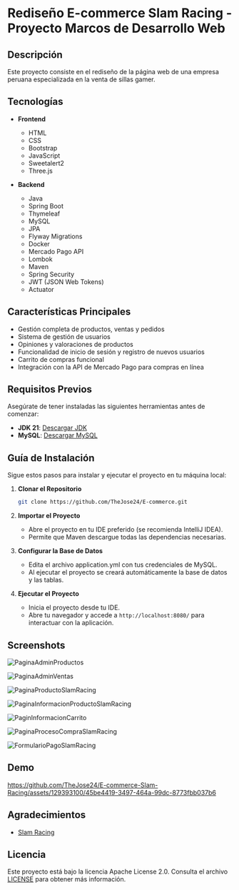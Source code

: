 
# **Rediseño E-commerce Slam Racing - Proyecto Marcos de Desarrollo Web**

## **Descripción**
Este proyecto consiste en el rediseño de la página web de una empresa peruana especializada en la venta de sillas gamer.


## **Tecnologías**

- **Frontend**
  - HTML
  - CSS
  - Bootstrap
  - JavaScript
  - Sweetalert2
  - Three.js


- **Backend**
  - Java
  - Spring Boot
  - Thymeleaf
  - MySQL
  - JPA
  - Flyway Migrations
  - Docker
  - Mercado Pago API
  - Lombok
  - Maven
  - Spring Security
  - JWT (JSON Web Tokens)
  - Actuator


## **Características Principales**

- Gestión completa de productos, ventas y pedidos
- Sistema de gestión de usuarios
- Opiniones y valoraciones de productos
- Funcionalidad de inicio de sesión y registro de nuevos usuarios
- Carrito de compras funcional
- Integración con la API de Mercado Pago para compras en línea


## **Requisitos Previos**
Asegúrate de tener instaladas las siguientes herramientas antes de comenzar:

- **JDK 21**: [Descargar JDK](https://www.oracle.com/java/technologies/javase-jdk21-downloads.html)
- **MySQL**: [Descargar MySQL](https://dev.mysql.com/downloads/mysql/)


## **Guía de Instalación**
Sigue estos pasos para instalar y ejecutar el proyecto en tu máquina local:

1. **Clonar el Repositorio**
   ```bash
   git clone https://github.com/TheJose24/E-commerce.git
   ```
   

2. **Importar el Proyecto**
    - Abre el proyecto en tu IDE preferido (se recomienda IntelliJ IDEA).
    - Permite que Maven descargue todas las dependencias necesarias.


3. **Configurar la Base de Datos**
    - Edita el archivo application.yml con tus credenciales de MySQL.
    - Al ejecutar el proyecto se creará automáticamente la base de datos y las tablas.


4. **Ejecutar el Proyecto**
    - Inicia el proyecto desde tu IDE.
    - Abre tu navegador y accede a `http://localhost:8080/` para interactuar con la aplicación.


## **Screenshots**

![PaginaAdminProductos](https://github.com/TheJose24/E-commerce-Slam-Racing/assets/129393100/e3e58dc1-3400-4b8c-ad37-3b77b4d7f8dc)

![PaginaAdminVentas](https://github.com/TheJose24/E-commerce-Slam-Racing/assets/129393100/8563056b-d685-45da-8902-364fd3d85a58)

![PaginaProductoSlamRacing](https://github.com/TheJose24/E-commerce-Slam-Racing/assets/129393100/940e8b7d-9f40-4d98-a128-06789cecb36b)

![PaginaInformacionProductoSlamRacing](https://github.com/TheJose24/E-commerce-Slam-Racing/assets/129393100/95604719-e478-4b3c-a428-e7c6e09889bf)

![PaginInformacionCarrito](https://github.com/TheJose24/E-commerce-Slam-Racing/assets/129393100/6d2f1694-9299-45cd-926e-4066bf25a963)

![PaginaProcesoCompraSlamRacing](https://github.com/TheJose24/E-commerce-Slam-Racing/assets/129393100/5de5509b-5e5e-4a28-8c15-f3380bee0dc2)

![FormularioPagoSlamRacing](https://github.com/TheJose24/E-commerce-Slam-Racing/assets/129393100/9b8409f4-bce9-48fc-936c-ae80f564e6aa)


## **Demo**

https://github.com/TheJose24/E-commerce-Slam-Racing/assets/129393100/45be4419-3497-464a-99dc-8773fbb037b6


## Agradecimientos

- [Slam Racing](https://www.slamracing.pe)


## **Licencia**
Este proyecto está bajo la licencia Apache License 2.0. Consulta el archivo [LICENSE](https://github.com/TheJose24/E-commerce/LICENCE.md) para obtener más información.
